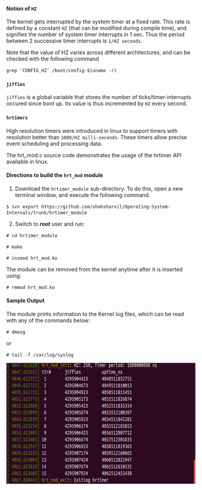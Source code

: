 #### Notion of `HZ`
The kernel gets interrupted by the system timer at a fixed rate. This rate is defined by a constant ```HZ``` (that can be modified during compile time), and signifies the number of system timer interrupts in 1 sec. Thus the period between 2 successive timer interrupts is `1/HZ seconds`. 

Note that the value of HZ varies across different architectures, and can be checked with the following command
```
grep 'CONFIG_HZ' /boot/config-$(uname -r)
```

#### `jiffies`
`jiffies` is a global variable that stores the number of ticks/timer-interrupts occured since boot up. Its value is thus incremented by `HZ` every second.

#### `hrtimers`
High resolution timers were introduced in linux to support timers with resolution better than `1000/HZ milli-seconds`. These timers allow precise event scheduling and processing data.

The hrt_mod.c source code demonstrates the usage of the hrtimer API available in linux.

#### Directions to build the `hrt_mod` module
 1. Download the `hrtimer_module` sub-directory. To do this, open a new terminal window, and execute the following command.
```
$ svn export https://github.com/shahsharvil/Operating-System-Internals/trunk/hrtimer_module
```  
 2. Switch to **_root_** user and run:
```
# cd hrtimer_module
```
```
# make
```
```
# insmod hrt_mod.ko
```
The module can be removed from the kernel anytime after it is inserted using:
```
# rmmod hrt_mod.ko
```
#### Sample Output
The module prints information to the Kernel log files, which can be read with any of the commands below:
```
# dmesg
```
or
```
# tail -f /var/log/syslog
```
<img align="left" width="738" height="322" src=sample_output.png>
